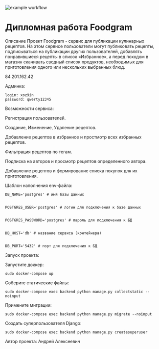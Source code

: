 ![example workflow](https://github.com/DiSKa4/foodgram-project-react/actions/workflows/main.yml/badge.svg)

<h1>Дипломная работа Foodgram</h1>

Описание
Проект Foodgram - сервис для публикации кулинарных рецептов.
На этом сервисе пользователи могут публиковать рецепты, подписываться на публикации других пользователей, добавлять понравившиеся рецепты в список «Избранное», а перед походом в магазин скачивать сводный список продуктов, необходимых для приготовления одного или нескольких выбранных блюд.

84.201.162.42


Админка:

    login: xoz9in
    password: qwerty12345

Возможности сервиса:

   Регистрация пользователей.
   
   Создание, Изменение, Удаление рецептов.
   
   Добавление рецептов в избранное и простмотр всех избранных рецептов.
    
   Фильтрация рецептов по тегам.
   
   Подписка на авторов и просмотр рецептов определенного автора.
   
   Добавление рецептов и формирование списка покупок для их приготовления.

Шаблон наполнения env-файла:

    DB_NAME='postgres' # имя базы данных


    POSTGRES_USER='postgres' # логин для подключения к базе данных


    POSTGRES_PASSWORD='postgres' # пароль для подключения к БД


    DB_HOST='db' # название сервиса (контейнера)


    DB_PORT='5432' # порт для подключения к БД


Запуск проекта:

Запустите доккер:

    sudo docker-compose up


Соберите статические файлы:

    sudo docker-compose exec backend python manage.py collectstatic --noinput

Примените миграции:

    sudo docker-compose exec backend python manage.py migrate --noinput

Создать суперпользователя Django:

    sudo docker-compose exec backend python manage.py createsuperuser



Автор проекта:
Андрей Алексеевич
